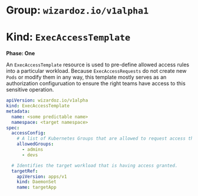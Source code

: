 # Group: `wizardoz.io/v1alpha1`
# Kind: `ExecAccessTemplate`

[kubernetes_group]: https://kubernetes.io/docs/reference/access-authn-authz/rbac/#role-binding-examples

**Phase: One**

An `ExecAccessTemplate` resource is used to pre-define allowed access rules into a particular workload. Because `ExecAccessRequests` do not create new `Pods` or modify them in any way, this template mostly serves as an authorization configuruation to ensure the right teams have access to this sensitive operation.

```yaml
apiVersion: wizardoz.io/v1alpha
kind: ExecAccessTemplate
metadata:
  name: <some predictable name>
  namespace: <target namespace>
spec:
  accessConfig:
    # A list of Kubernetes Groups that are allowed to request access through this template.
    allowedGroups:
      - admins
      - devs

  # Identifies the target workload that is having access granted.
  targetRef:
    apiVersion: apps/v1
    kind: DaemonSet
    name: targetApp

```
